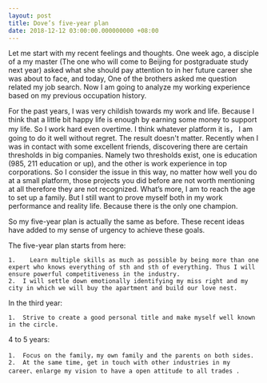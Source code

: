 ```yaml
---
layout: post
title: Dove’s five-year plan
date: 2018-12-12 03:00:00.000000000 +08:00
---
```


Let me start with my recent feelings and thoughts. One week ago, a disciple of a my master (The one who will come to Beijing for postgraduate study next year) asked what she should pay attention to in her future career she was about to face, and today, One of the brothers asked me question related my job search. Now I am going to analyze my working experience based on my previous occupation history.
 
For the past years, I was very childish towards my work and life. Because I think that a little bit happy life is enough by earning some money to support my life. So I work hard even overtime. I think whatever platform it is， I am going to do it well without regret. The result doesn't matter. Recently when I was in contact with some excellent friends, discovering there are certain thresholds in  big companies. Namely two thresholds exist, one is education (985, 211 education or up), and the other is work experience in top corporations. So I consider the issue in this way, no matter how well you do at a small platform, those projects you did before are not worth mentioning at all therefore they are not recognized. What’s more, I am to reach the age to set up a family. But I still want to prove myself both in my work performance and reality life. Because there is the only one champion.  

So my five-year plan is actually the same as before. These recent ideas have added to my sense of urgency to achieve these goals.

The five-year plan starts from here:

    1.    Learn multiple skills as much as possible by being more than one expert who knows everything of sth and sth of everything. Thus I will ensure powerful competitiveness in the industry.
    2.	I will settle down emotionally identifying my miss right and my city in which we will buy the apartment and build our love nest.
 
In the third year:

	1.	Strive to create a good personal title and make myself well known in the circle.

4 to 5 years:

	1.	Focus on the family，my own family and the parents on both sides.
	2.	At the same time, get in touch with other industries in my career、enlarge my vision to have a open attitude to all trades . 
